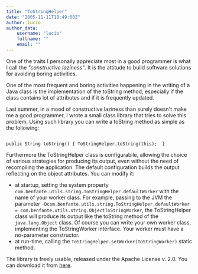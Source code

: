 ```yaml
---
title: "ToStringHelper"
date: "2005-11-11T18:49:00Z"
author: lucio
author_data:
    username: "lucio"
    fullname: ""
    email: ""
---
```

One of the traits I personally appreciate most in a good programmer is what I call the _"constructive laziness"_. It is the attitude to build software solutions for avoiding boring activities.

One of the most frequent and boring activities happening in the writing of a Java class is the implementation of the toString method, especially if the class contains lot of attributes and if it is frequently updated.

Last summer, in a mood of constructive laziness than surely doesn't make me a good programmer, I wrote a small class library that tries to solve this problem.  Using such library you can write a toString method as simple as the following:

<code>
public String toString() { ToStringHelper.toString(this);  }
</code>


Furthermore the ToStringHelper class is configurabile, allowing the choice of various strategies for producing its output, even without the need of recompiling the application. The default configuration builds the output reflecting on the object attributes. You can modify it:

*  at startup, setting the system property <code>com.benfante.utils.string.ToStringHelper.defaultWorker</code> with the name of your worker class. For example, passing to the JVM the parameter <code>-Dcom.benfante.utils.string.ToStringHelper.defaultWorker = com.benfante.utils.string.ObjectToStringWorker</code>, the ToStringHelper class will produce its output like the toString method of the <code>java.lang.Object</code> class. Of course you can write your own worker class, implementing the ToStringWorker interface. Your worker must have a no-parameter constructor.
* at run-time, calling the <code>ToStringHelper.setWorker(ToStringWorker)</code> static method.

The library is freely usable, released under the Apache License v. 2.0. You can download it from [here](http://snipurl.com/bencode).


